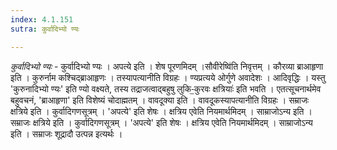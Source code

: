 ```yaml
---
index: 4.1.151
sutra: कुर्वादिभ्यो ण्यः

---
```

_कुर्वादिभ्यो ण्यः_ - कुर्वादिभ्यो ण्यः । अपत्ये इति । शेष पूरणमिदम् ।सौवीरेष्वि॑ति निवृत्तम् । कौरव्या ब्राआहृणा इति । कुरुर्नाम कश्चिद्ब्राआहृणः । तस्यापत्यानीति विग्रहः । ण्यप्रत्यये ओर्गुणे अवादेशः । आदिवृद्धिः । यस्तु 'कुरुनादिभ्यो ण्यः' इति ण्यो वक्ष्यते, तस्य तद्राजत्वाद्बहुषु लुकि-॒कुरवः क्षत्रियाः॑ इति भवति । एतत्सूचनार्थमेव बहुवचनं, 'ब्राआहृणा' इति विशेष्यं चोदाह्मतम् । वावदूक्या इति । वावदूकस्यापत्यानीति विग्रहः । सम्राजः क्षत्रिये इति । कुर्वादिगणसूत्रम् । 'अपत्ये' इति शेषः । क्षत्रिय एवेति नियमार्थमिदम् । साम्राजोऽन्य इति । सम्राजः क्षत्रिये इति । कुर्वादिगणसूत्रम् । 'अपत्ये' इति शेषः । क्षत्रिय एवेति नियमार्थमिदम् । साम्राजोऽन्य इति । सम्राजः शूद्रादौ उत्पन्न इत्यर्थः । 